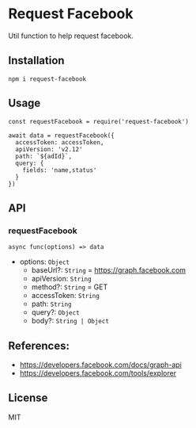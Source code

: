 # Request Facebook

Util function to help request facebook.

## Installation

```
npm i request-facebook
``` 

## Usage

```
const requestFacebook = require('request-facebook')

await data = requestFacebook({
  accessToken: accessToken,
  apiVersion: 'v2.12'
  path: `${adId}`,
  query: {
    fields: 'name,status'
  }
})
```


## API

### requestFacebook

`async func(options) => data`

- options: `Object`
  - baseUrl?: `String` = https://graph.facebook.com
  - apiVersion: `String`
  - method?: `String` = GET
  - accessToken: `String`
  - path: `String`
  - query?: `Object`
  - body?: `String | Object`

## References:

- https://developers.facebook.com/docs/graph-api
- https://developers.facebook.com/tools/explorer

## License

MIT